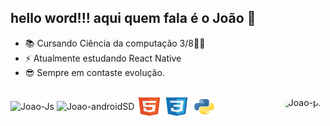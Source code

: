 ## hello word!!! aqui quem fala é o João 👋

- 📚 Cursando Ciência da computação 3/8👨‍🎓
- ⚡ Atualmente estudando React Native
- 😎 Sempre em contaste evolução.

<div style="display: inline_block"><br>
 <img align="center" alt="Joao-Js" height="30" width="40" src="https://cdn.jsdelivr.net/gh/devicons/devicon/icons/java/java-original.svg">
  <img align="center" alt="Joao-androidSD" height="30" width="40" src="https://cdn.jsdelivr.net/gh/devicons/devicon/icons/androidstudio/androidstudio-original.svg">
  <img align="center" alt="Joao-HTML" height="30" width="40" src="https://raw.githubusercontent.com/devicons/devicon/master/icons/html5/html5-original.svg">
 <img align="center" alt="Joao-CSS" height="30" width="40" src="https://raw.githubusercontent.com/devicons/devicon/master/icons/css3/css3-original.svg">
  <img align="center" alt="Joao-Python" height="30" width="40" src="https://raw.githubusercontent.com/devicons/devicon/master/icons/python/python-original.svg">
   <img align="right" alt="Joao-pic" height="150" style="border-radius:70px;"
   src="https://cdn.discordapp.com/attachments/1070380436158685186/1070381612493180928/img.joao.png">
</div>

##
